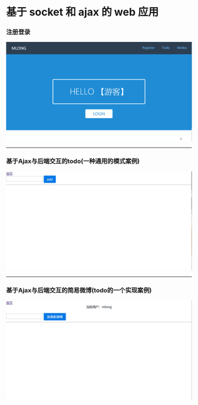 # 基于 socket 和 ajax 的 web 应用

### 注册登录
![image](https://github.com/MLong54/socket-server/blob/master/image/register_login.gif)

-----

### 基于Ajax与后端交互的todo(一种通用的模式案例)
![image](https://github.com/MLong54/socket-server/blob/master/image/todo.gif)


-----

### 基于Ajax与后端交互的简易微博(todo的一个实现案例)
![image](https://github.com/MLong54/socket-server/blob/master/image/weibo.gif)

